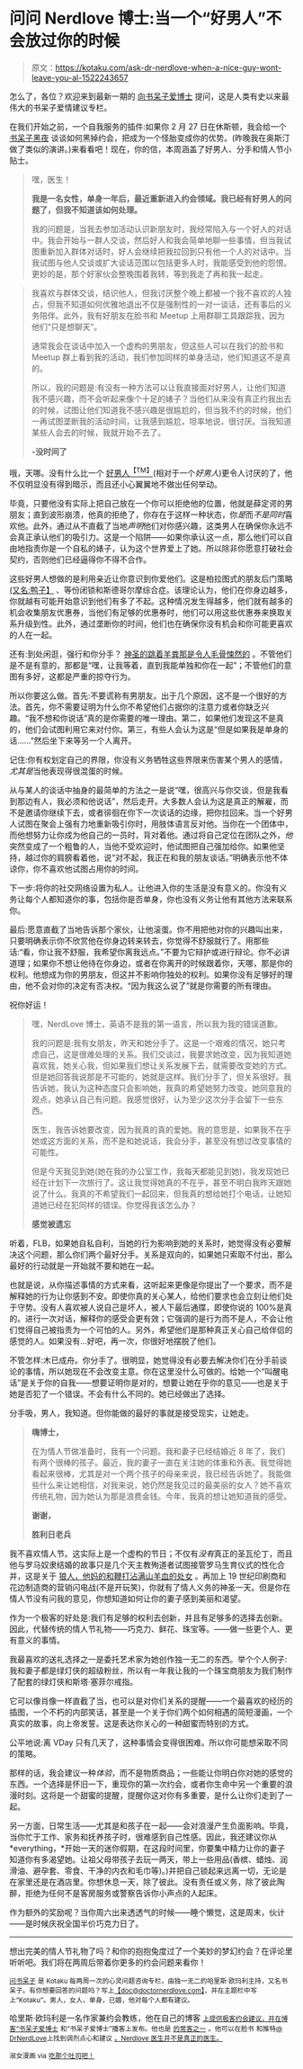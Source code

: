 # 问问 Nerdlove 博士:当一个“好男人”不会放过你的时候

> 原文：<https://kotaku.com/ask-dr-nerdlove-when-a-nice-guy-wont-leave-you-al-1522243657>

怎么了，各位？欢迎来到最新一期的 [向书呆子爱博士](http://kotaku.com/askdrnerdlove) 提问，这是人类有史以来最伟大的书呆子爱情建议专栏。



在我们开始之前，一个自我服务的插件:如果你 2 月 27 日在休斯顿，我会给一个 [书呆子黑夜](http://nerdnite.com/) 谈谈如何黑掉约会，把成为一个怪胎变成你的优势。(昨晚我在奥斯汀做了类似的演讲。)来看看吧！现在，你的信，本周涵盖了好男人、分手和情人节小贴士。

> 嘿，医生！
> 
> **我是一名女性，单身一年后，最近重新进入约会领域。我已经有好男人的问题了，但我不知道该如何处理。**
> 
> 我的问题是，当我去参加活动认识新朋友时，我经常陷入与一个好人的对话中。我会开始与一群人交谈，然后好人和我会简单地聊一些事情，但当我试图重新加入群体对话时，好人会继续把我拉回到只有他一个人的对话中。当我试图与他人交谈或扩大谈话范围以包括更多人时，我能感受到他的怨恨。更妙的是，那个好家伙会整晚围着我转，等到我走了再和我一起走。

> 我喜欢与群体交谈，结识他人，但我讨厌整个晚上都被一个我不喜欢的人独占，但我不知道如何优雅地退出不仅是强制性的一对一谈话，还有事后的义务陪伴。此外，我有好朋友在脸书和 Meetup 上用群聊工具跟踪我，因为他们“只是想聊天”。
> 
> 通常我会在谈话中加入一个虚构的男朋友，但这些人可以在我们的脸书和 Meetup 群上看到我的活动，我们参加同样的单身活动，他们知道这不是真的。
> 
> 所以，我的问题是:有没有一种方法可以让我直接面对好男人，让他们知道我不感兴趣，而不会听起来像个十足的婊子？当他们从来没有真正约我出去的时候，试图让他们知道我不感兴趣是很尴尬的，但当我不约的时候，他们一再试图垄断我的活动时间，让我感到尴尬，坦率地说，很讨厌。当我知道某些人会去的时候，我就开始不去了。
> 
> **-没时间了**

哦，天哪。没有什么比一个 [好男人<sup>【TM】</sup>](http://www.doctornerdlove.com/2012/12/problem-nice-guys/)(相对于一个*好男人*)更令人讨厌的了，他不仅明显没有得到暗示，而且还小心翼翼地不做出任何举动。

毕竟，只要他没有实际上把自己放在一个你可以拒绝他的位置，他就是薛定谔的男朋友；直到波形崩溃，他真的拒绝了，你存在于这样一种状态，你*是*而*不是同时*喜欢他。此外，通过从不直截了当地*声明*他们对你感兴趣，这类男人在确保你永远不会真正承认他们的吸引力。这是一个陷阱——如果你承认这一点，那么他们可以自由地指责你是一个自私的婊子，认为这个世界爱上了她。所以除非你愿意打破社会契约，否则他们已经逼得你不得不合作。

这些好男人想做的是利用亲近让你意识到你爱他们。这是柏拉图式的朋友后门策略 [(又名:鸭子】](http://www.doctornerdlove.com/2012/08/learn-from-this-pretty-in-pink/) 、等份闭锁和斯德哥尔摩综合症。该理论认为，他们在你身边越多，你就越有可能开始意识到他们有多了不起。这种情况发生得越多，他们就有越多的机会收集朋友优惠券，当他们有足够的优惠券时，他们可以用这些优惠券来换取关系升级到性。此外，通过垄断你的时间，他们也在确保你没有机会和你可能更喜欢的人在一起。

还有:到处闲逛，强行和你分手？ [神圣的跳着羊粪那是令人毛骨悚然的](http://www.doctornerdlove.com/2011/12/dont-be-a-creeper/) 。不管他们是不是有意的，那都是“嘿，让我等着，直到我能单独和你在一起”；不管他们的意图有多好，这都是严重的掠夺行为。

所以你要这么做。首先:不要谎称有男朋友。出于几个原因，这不是一个很好的方法。首先，你不需要证明为什么你不希望他们占据你的注意力或者你缺乏兴趣。“我不想和你说话”真的是你需要的唯一理由。第二，如果他们发现这不是真的，他们会试图利用它来对付你。第三，有些人会认为这是“但是如果我是单身的话……”然后坐下来等另一个人离开。

记住:你有权划定自己的界限，你没有义务牺牲这些界限来伤害某个男人的感情，*尤其是*当他表现得很混蛋的时候。

从与某人的谈话中抽身的最简单的方法之一是说“嘿，很高兴与你交谈，但是我看到那边有人，我必须和他说话”，然后走开。大多数人会认为这是真正的解雇，而不是邀请你继续下去，或者徘徊在你下一次谈话的边缘，把你拉回来。当一个好男人试图在聚会上强有力地重新吸引你时，用肢体语言反对他。当你在一个团体中，而他想努力让你成为他自己的一员时，背对着他。通过将自己定位在团队之外，*他*突然变成了一个粗鲁的人，当他不受欢迎时，他试图把自己强加给你。如果他坚持，越过你的肩膀看着他，说“对不起，我正在和我的朋友谈话。”明确表示他不体谅你，你不喜欢他试图占用你的时间。

下一步:将你的社交网络设置为私人。让他进入你的生活是没有意义的。你没有义务让每个人都知道你的事，包括你是否单身，你也没有义务让他有其他方法来联系你。

最后:愿意直截了当地告诉那个家伙，让他滚蛋。你不用把他对你的兴趣叫出来，只要明确表示你不欣赏他在你身边转来转去，你觉得不舒服就行了。用那些话:“看，你让我不舒服，我希望你离我远点。”不要为它辩护或进行辩论。你不必讲道理；如果你不想让他待在你身边，或者在你离开的时候跟着你，天哪，那是你的权利。他想成为你的男朋友，但这并不影响你独处的权利。如果你没有足够好的理由，他不会对你的决定有否决权。“因为我这么说了”就是你需要的所有理由。

祝你好运！

> 嘿，NerdLove 博士，英语不是我的第一语言，所以我为我的错误道歉。
> 
> 我的问题是:我有女朋友，昨天和她分手了。这是一个艰难的情况，她只考虑自己，这是很难处理的关系。我们交谈过，我要求她改变，因为我知道她喜欢我，她关心我，但如果我们想让关系发展下去，就需要改变她的方式。但是她回答我说那是不可能的，她就是这样。我们分手了，但关系很好。我告诉她，我认为这种态度只会影响她，我真的希望她努力改变。她同意我的观点，她承认自己有问题。我感觉很好，认为至少这次分手会留下一些东西。
> 
> 医生，我告诉她要改变，因为我真的真的爱她。我的意思是，如果我不在乎她或这方面的关系，而不是和她说话，我会分手，甚至没有想过改变事情的可能性。
> 
> 但是今天我见到她(她在我的办公室工作，我每天都能见到她)，我发现她已经在计划下一次旅行了。这让我觉得她真的不在乎，甚至不明白我昨天跟她说了什么。我真的不希望我们一起回来，但我真的想给她打个电话，让她知道她已经在犯同样的错误。你觉得我该怎么办？
> 
> **感觉被遗忘**

听着，FLB，如果她自私自利，当她的行为影响到她的关系时，她觉得没有必要解决这个问题，那么你们两个最好分手。关系是双向的，如果她只索取不付出，那么最好的行动就是一开始就不要和她在一起。

也就是说，从你描述事情的方式来看，这听起来更像是你提出了一个要求，而不是解释她的行为让你感到不安。即使你真的关心某人，给他们要求也会立刻让他们处于守势。没有人喜欢被人说自己是坏人，被人下最后通牒，即使你说的 100%是真的。进行一次对话，解释你的感受会更有效；它强调的是行为而不是人，不会让他们觉得自己被指责为一个可怕的人。另外，希望他们是那种真正关心自己给伴侣的感觉的人。如果没有…好吧，再一次，你很好地摆脱了他们。

不管怎样:木已成舟。你分手了。很明显，她觉得没有必要去解决你们在分手前谈论的事情，所以她现在不会改变主意。你在这里没什么可做的。给她一个“叫醒电话”是关于你的自我——想要证明你是对的，想要让她在乎你的意见——也是关于她是否犯了一个错误。不会有什么不同的。她已经做出了选择。

分手吸，男人，我知道。但你能做的最好的事就是接受现实，让她走。

> **嗨博士，**
> 
> 在为情人节做准备时，我有一个问题。我和妻子已经结婚近 8 年了，我们有两个很棒的孩子。最近，我的妻子一直在关注她的体重和外表。我觉得她看起来很棒，尤其是对一个两个孩子的母亲来说，我已经告诉她了。我能做些什么来让她相信，对我来说，她仍然是我见过的最美丽的女人？她不喜欢传统礼物，因为她认为那是浪费金钱。今年，我真的想让她知道我的感受。
> 
> **谢谢，**
> 
> **胜利日老兵**

我不喜欢情人节。这实际上是一个虚构的节日；不仅有*没有*真正的圣瓦伦丁，而且他与罗马奴隶结婚的故事只是几个天主教殉道者试图接管罗马生育仪式的性化合并，这是关于 [狼人，他妈的和鞭打沾满山羊血的处女](http://www.doctornerdlove.com/2012/02/survive-valentines-day/) 。再加上 19 世纪印刷商和花边制造商的营销闪电战(不是开玩笑)，你就有了情人义务的神圣一天。但是你在情人节没有问我的意见，你想知道如何让你的妻子感到美丽和渴望。

作为一个极客的好处是:我们有足够的权利去创新，并且有足够多的选择去创新。因此，代替传统的情人节礼物——巧克力、鲜花、珠宝等。——做一些更个人、更有意义的事情。

我最喜欢的送礼选择之一是委托艺术家为她创作独一无二的东西。举个个人例子:我和妻子都是绿灯侠的超级粉丝，所以有一年我让我的一个珠宝商朋友为我们制作了配套的绿灯侠和斯塔·塞菲尔戒指。

它可以像肖像一样直截了当，也可以是对你们关系的提醒——一个最喜欢的经历的插图，一个不朽的内部笑话，甚至是一个关于你们两个如何相遇的简短漫画，一个真实的故事，向上帝发誓。这是表达你关心的一种甜蜜而特别的方式。

公平地说:离 VDay 只有几天了，这种事情会变得很困难。所以你可能想采取不同的策略。

那样的话，我会建议一种*体验*，而不是物质商品；一些能让你明白你对她的感觉的东西。一个选择是怀旧一下，重现你的第一次约会，或者你生命中另一个重要的浪漫时刻。这将是一个甜蜜的提醒，提醒你这对你有多重要，是什么让你们走到了一起。

另一方面，日常生活——尤其是和孩子在一起——会对浪漫产生负面影响。毕竟，当你忙于工作、家务和抚养孩子时，很难感到自己性感。因此，我还建议你从 *everything，*开始一天的迷你假期，在这段时间里，你要集中精力让你的妻子知道你有多渴望她。让祖父母带孩子去玩一两天，带上一些用品(香槟、蜡烛、润滑油、避孕套、零食、干净的内衣和毛巾等)。)并把自己锁起来远离一切，无论是在家里还是在酒店里。你想休息一天，除了彼此。没有责任或义务，除了彼此陶醉，拒绝为任何不是客房服务或警察告诉你小声点的人起床。

作为额外的奖励呢？当你周六出来透透气的时候——睡个懒觉，这是周末，伙计——是时候庆祝全国半价巧克力日了。

* * *

想出完美的情人节礼物了吗？和你的抱抱兔度过了一个美妙的梦幻约会？在评论里听听吧。我们将在两周后带着你更多的约会问题来看你！

[<small>问书呆子</small>](http://kotaku.com/askdrnerdlove) <small>是 Kotaku 每两周一次的心灵问题咨询专栏，由独一无二的哈里斯·欧玛利主持，又名书呆子。有你想要回答的问题吗？写上</small>[<small>【doc@doctornerdlove.com】</small>](mailto:doc@doctornerdlove.com)<small>，并在主题栏中写上“Kotaku”。男人，女人，单身，已婚，他对每个人都有建议。</small>

哈里斯·欧玛利是一名作家兼约会教练，他在自己的博客 [<small>上提供极客约会建议，并在博客“书呆子爱博士</small>](http://www.doctornerdlove.com/) <small>和“书呆子爱博士”播客上发布。他也是</small> [<small>的常客之一</small>](http://oneofus.net/) <small>。他可以在脸书</small> <small>和推特</small>[<small>@ DrNerdLove</small>](http://twitter.com/DrNerdLove)<small>上找到调剂点心和建议</small> [<small>。Nerdlove 医生并不是真正的医生。</small>](http://facebook.com/DrNerdLove)

<small>淑女漫画 via</small> [<small>吃那个吐司吧！</small>](http://eatthattoast.com/comic/m-lady/)